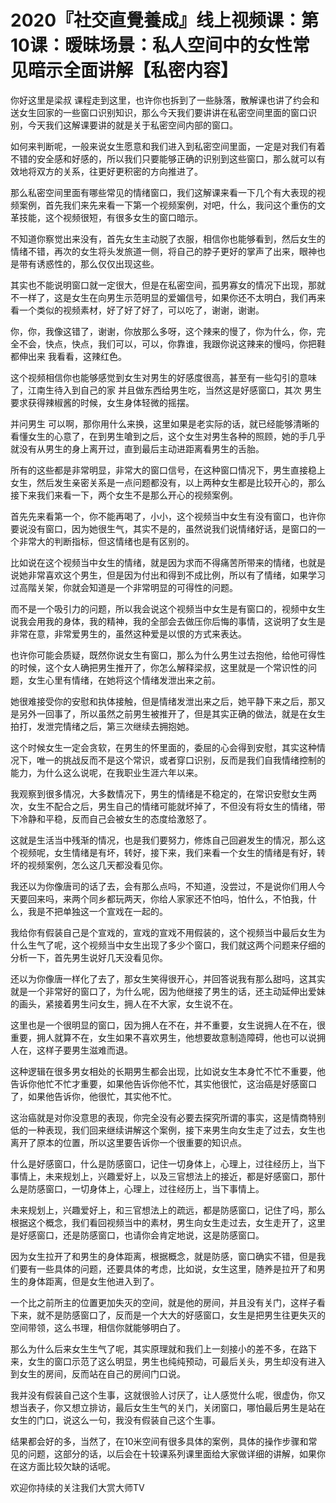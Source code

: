 # 2020『社交直覺養成』线上视频课：第10课：暧昧场景：私人空间中的女性常见暗示全面讲解【私密内容】

你好这里是梁叔 课程走到这里，也许你也拆到了一些脉落，散解课也讲了约会和送女生回家的一些窗口识别知识，那么今天我们要讲讲在私密空间里面的窗口识别，今天我们这解课要讲的就是关于私密空间内部的窗口。

如何来判断呢，一般来说女生愿意和我们进入到私密空间里面，一定是对我们有着不错的安全感和好感的，所以我们只要能够正确的识别到这些窗口，那么就可以有效地将双方的关系，往更好更积密的方向推进了。

那么私密空间里面有哪些常见的情绪窗口，我们这解课来看一下几个有大表现的视频案例，首先我们来先来看一下第一个视频案例，对吧，什么，我问这个重伤的文革技能，这个视频很短，有很多女生的窗口暗示。

不知道你察觉出来没有，首先女生主动脱了衣服，相信你也能够看到，然后女生的情绪不错，再次的女生将头发旅道一侧，将自己的脖子更好的掌声了出来，眼神也是带有诱惑性的，那么仅仅出现这些。

其实也不能说明窗口就一定很大，但是在私密空间，孤男寡女的情况下出现，那就不一样了，这是女生在向男生示范明显的爱媚信号，如果你还不太明白，我们再来看一个类似的视频素材，好了好了好了，可以吃了，谢谢，谢谢。

你，你，我像这错了，谢谢，你放那么多呀，这个辣来的慢了，你为什么，你，完全不会，快点，快点，我们可以，可以，你靠谁，我跟你说这辣来的慢吗，你把鞋都伸出来 我看看，这辣红色。

这个视频相信你也能够感觉到女生对男生的好感度很高，甚至有一些勾引的意味了，江南生待入到自己的家 并且做东西给男生吃，当然这是好感窗口，其次 男生要求获得辣椒酱的时候，女生身体轻微的摇摆。

并问男生 可以啊，那你用什么来换，这里如果是老实际的话，就已经能够清晰的看懂女生的心意了，在到男生嗆到之后，这个女生对男生各种的照顾，她的手几乎就没有从男生的身上离开过，直到最后主动进距离看男生的舌胎。

所有的这些都是非常明显，非常大的窗口信号，在这种窗口情况下，男生直接稳上女生，然后发生亲密关系是一点问题都没有，以上两种女生都是比较开心的，那么接下来我们来看一下，两个女生不是那么开心的视频案例。

首先先来看第一个，你不能再喝了，小小，这个视频当中女生有没有窗口，也许你要说没有窗口，因为她很生气，其实不是的，虽然说我们说情绪好话，是窗口的一个非常大的判断指标，但这情绪也是有区别的。

比如说在这个视频当中女生的情绪，就是因为求而不得痛苦所带来的情绪，也就是说她非常喜欢这个男生，但是因为付出和得到不成比例，所以有了情绪，如果学习过高階关架，你就会知道是一个非常明显的可得性的问题。

而不是一个吸引力的问题，所以我会说这个视频当中女生是有窗口的，视频中女生说我会用我的身体，我的精神，我的全部会去做压你后悔的事情，这说明了女生是非常在意，非常爱男生的，虽然这种爱是以恨的方式来表达。

也许你可能会质疑，既然你说女生有窗口，那么为什么男生过去抱他，给他可得性的时候，这个女人确把男生推开了，你怎么解释梁叔，这里就是一个常识性的问题，女生心里有情绪，在她将这个情绪发泄出来之前。

她很难接受你的安慰和执体接触，但是情绪发泄出来之后，她平静下来之后，那又是另外一回事了，所以虽然之前男生被推开了，但是其实正确的做法，就是在女生拍打，发泄完情绪之后，第三次继续去拥抱她。

这个时候女生一定会贪软，在男生的怀里面的，委屈的心会得到安慰，其实这种情况下，唯一的挑战反而不是这个常识，或者穿口识别，反而是我们自我情绪控制的能力，为什么这么说呢，在我职业生涯六年以来。

我观察到很多情况，大多数情况下，男生的情绪是不稳定的，在常识安慰女生两次，女生不配合之后，男生自己的情绪可能就坏掉了，不但没有将女生的情绪，带下冷静和平稳，反而自己会被女生的态度给激怒了。

这就是生活当中残渐的情况，也是我们要努力，修炼自己回避发生的情况，那么这个视频呢，女生情绪是有坏，转好，接下来，我们来看一个女生的情绪是有好，转坏的视频案例，怎么这几天都没看见你。

我还以为你像唐司的话了去，会有那么点吗，不知道，没尝过，不是说你们用人今天要回来吗，来两个同乡都玩两天，你给人家家还不怕吗，怕什么，不怕我，什么，我是不把单独这一个宣戏在一起的。

我给你有假装自己是个宣戏的，宣戏的宣戏不用假装的，这个视频当中最后女生为什么生气了呢，这个视频当中女生出现了多少个窗口，我们就这两个问题来仔细的分析一下，首先男生说好几天没看见你。

还以为你像唐一样化了去了，那女生笑得很开心，并回答说我有那么甜吗，这其实就是一个非常好的窗口了，为什么呢，因为他继接了男生的话，还主动延伸出爱妹的画头，紧接着男生问女生，拥人在不大家，女生说不在。

这里也是一个很明显的窗口，因为拥人在不在，并不重要，女生说拥人在不在，很重要，拥人就算不在，女生如果不喜欢男生，他想要故意制造障碍，他也可以说拥人在，这样子要男生滋难而退。

这种逻辑在很多男女相处的长期男生都会出现，比如说女生本身忙不忙不重要，他告诉你他忙不忙才重要，如果他告诉你他不忙，其实他很忙，这治癌是好感窗口了，如果他告诉你，他很忙，其实他不忙。

这治癌就是对你没意思的表现，你完全没有必要去探究所谓的事实，这是情商特别低的一种表现，我们回来继续讲解这个案例，接下来男生向女生走了过去，女生也离开了原本的位置，所以这里要告诉你一个很重要的知识点。

什么是好感窗口，什么是防感窗口，记住一切身体上，心理上，过往经历上，当下事情上，未来规划上，兴趣爱好上，以及三官想法上的接近，都是好感窗口，那什么是防感窗口，一切身体上，心理上，过往经历上，当下事情上。

未来规划上，兴趣爱好上，和三官想法上的疏远，都是防感窗口，记住了吗，那么根据这个概念，我们看回视频当中的素材，男生向女生走过去，女生走开了，这里是好感窗口，还是防感窗口，也请你会肯定地说，这是防感窗口。

因为女生拉开了和男生的身体距离，根据概念，就是防感，窗口确实不错，但是我们要有一些具体的问题，还要具体的考虑，比如说，女生这里，随养是拉开了和男生的身体距离，但是女生他进入到了。

一个比之前所主的位置更加失灭的空间，就是他的房间，并且没有关门，这样子看下来，就不是防感窗口了，反而是一个大大的好感窗口，女生是把男生往更失灭的空间带领，这么书理，相信你就能够明白了。

那么为什么后来女生生气了呢，其实原理就和我们上一刻接小的差不多，在路下来，女生的窗口示范了这么明显，男生也纯纯预动，可最后关头，男生却没有进入到女生的房间，反而站在自己的房间门口说。

我并没有假装自己这个生事，这就很验人讨厌了，让人感觉什么呢，很虚伪，你又想当表子，你又想立排访，最后女生生气的关门，关闭窗口，哪怕最后男生是站在女生的门口，说这么一句，我没有假装自己这个生事。

结果都会好的多，当然了，在10米空间有很多具体的案例，具体的操作步骤和常见的问题，这部分的话，以后会在十较课系列课里面给大家做详细的讲解，如果你在这方面比较欠缺的话呢。

欢迎你持续的关注我们大赏大师TV